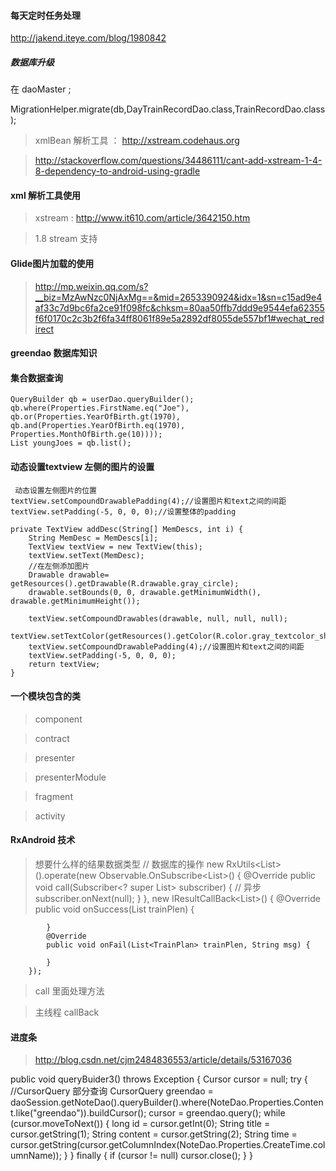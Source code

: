 ####  每天定时任务处理

http://jakend.iteye.com/blog/1980842

##### 数据库升级

在 daoMaster ;

 MigrationHelper.migrate(db,DayTrainRecordDao.class,TrainRecordDao.class);


> xmlBean 解析工具 ： http://xstream.codehaus.org

> http://stackoverflow.com/questions/34486111/cant-add-xstream-1-4-8-dependency-to-android-using-gradle
#### xml 解析工具使用

> xstream : http://www.it610.com/article/3642150.htm

> 1.8 stream 支持

#### Glide图片加载的使用

> http://mp.weixin.qq.com/s?__biz=MzAwNzc0NjAxMg==&mid=2653390924&idx=1&sn=c15ad9e4af33c7d9bc6fa2ce91f098fc&chksm=80aa50ffb7ddd9e9544efa62355f6f0170c2c3b2f6fa34ff8061f89e5a2892df8055de557bf1#wechat_redirect


#### greendao 数据库知识


#### 集合数据查询

```
QueryBuilder qb = userDao.queryBuilder();
qb.where(Properties.FirstName.eq("Joe"),
qb.or(Properties.YearOfBirth.gt(1970),
qb.and(Properties.YearOfBirth.eq(1970), Properties.MonthOfBirth.ge(10))));
List youngJoes = qb.list();

```







#### 动态设置textview 左侧的图片的设置

```
 动态设置左侧图片的位置
textView.setCompoundDrawablePadding(4);//设置图片和text之间的间距
textView.setPadding(-5, 0, 0, 0);//设置整体的padding

````






```
private TextView addDesc(String[] MemDescs, int i) {
    String MemDesc = MemDescs[i];
    TextView textView = new TextView(this);
    textView.setText(MemDesc);
    //在左侧添加图片
    Drawable drawable= getResources().getDrawable(R.drawable.gray_circle);
    drawable.setBounds(0, 0, drawable.getMinimumWidth(), drawable.getMinimumHeight());

    textView.setCompoundDrawables(drawable, null, null, null);
    textView.setTextColor(getResources().getColor(R.color.gray_textcolor_shen));
    textView.setCompoundDrawablePadding(4);//设置图片和text之间的间距
    textView.setPadding(-5, 0, 0, 0);
    return textView;
}

```




#### 一个模块包含的类


>  component

>  contract

>  presenter

>  presenterModule

>  fragment

>  activity


#### RxAndroid 技术


>  想要什么样的结果数据类型
    // 数据库的操作
        new RxUtils<List<TrainPlan>>().operate(new Observable.OnSubscribe<List<TrainPlan>>() {
            @Override
            public void call(Subscriber<? super List<TrainPlan>> subscriber) {
                // 异步
                subscriber.onNext(null);
            }
        }, new IResultCallBack<List<TrainPlan>>() {
            @Override
            public void onSuccess(List<TrainPlan> trainPlen) {

            }
            @Override
            public void onFail(List<TrainPlan> trainPlen, String msg) {

            }
        });

> call 里面处理方法

> 主线程 callBack

#### 进度条

> http://blog.csdn.net/cjm2484836553/article/details/53167036

public void queryBuider3() throws Exception {
       Cursor cursor = null;
       try {
           //CursorQuery 部分查询
           CursorQuery greendao = daoSession.getNoteDao().queryBuilder().where(NoteDao.Properties.Content.like("greendao")).buildCursor();
           cursor = greendao.query();
           while (cursor.moveToNext()) {
               long id = cursor.getInt(0);
               String title = cursor.getString(1);
               String content = cursor.getString(2);
               String time = cursor.getString(cursor.getColumnIndex(NoteDao.Properties.CreateTime.columnName));
           }
       } finally {
           if (cursor != null)
               cursor.close();
       }
   }